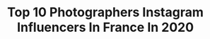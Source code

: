 ---
title: Top 10 Photographers Instagram Influencers In France In 2020
description: >-
  Find top photographers Instagram influencers in France in 2020. Most popular hashtags: #nikond5 #nikonusa #nikon.
platform: Instagram
hits: 1925
text_top: See the best Instagram accounts on inBeat.
text_bottom: inBeat has 1925 Instagram influencers like this in France for you to connect with.
profiles:
  - username: "ivskaya"
    fullname: >-
      Elena Iv-skaya
    bio: >-
      Photographer
    location: "France"
    followers: 27849
    engagement: 682
    commentsToLikes: 0.024267
    id: ck0ue3t6fkjt20i19p5txvw5k
    verified: false
    hashtags: "#elenaivskaya, #artist, #fashioneditorial, #lavender"
  - username: "marie_wynants"
    fullname: >-
      Marie Wynants
    bio: >-
      Photographer
    location: "France"
    followers: 31430
    engagement: 450
    commentsToLikes: 0.013973
    id: ck14gvo3579fr0i19hleb6zb0
    verified: true
    hashtags: "#samsunggalaxys20ultra, #janvaneyck, #lamgods"
  - username: "lukaszpukowiec"
    fullname: >-
      Lukasz Pukowiec
    bio: >-
      Photographer
    location: "France"
    followers: 27865
    engagement: 235
    commentsToLikes: 0.018745
    id: ck0w2pr8jpksw0i19xojx5bl2
    verified: false
    hashtags: "#outtake"
  - username: "stefano_spaziani"
    fullname: >-
      Stefano Spaziani
    bio: >-
      Photographer
    location: "France"
    followers: 16607
    engagement: 674
    commentsToLikes: 0.010303
    id: ckaozscijn6td0i781ftd8616
    verified: false
    hashtags: "#nikonargentina, #latinoamericacatolica, #iglesiacat, #biancoenero"
  - username: "kiran.nagendra"
    fullname: >-
      Kiran Nagendra
    bio: >-
      Photographer
    location: "France"
    followers: 9799
    engagement: 1140
    commentsToLikes: 0.028295
    id: ck6tzj4j7a03h0j71ey27cwcd
    verified: false
    hashtags: "#wildlifephotographer, #indianwildlifeofficial, #natgeoyourshot, #leopard"
  - username: "nikolaivonbismarck"
    fullname: >-
      Nikolai von Bismarck
    bio: >-
      Photographer
    location: "France"
    followers: 19943
    engagement: 363
    commentsToLikes: 0.034764
    id: ck6tzbuxq8sei0j71e1fq8bly
    verified: false
    hashtags: "#brutusmagazine, #thediorsessions, #shawnstussy, #leescratchperry"
  - username: "michaelthompsonstudio"
    fullname: >-
      Michael Thompson
    bio: >-
      Photographer
    location: "France"
    followers: 9121
    engagement: 808
    commentsToLikes: 0.025389
    id: ck6ube4un912m0j71pp99x9dq
    verified: false
    hashtags: ""
  - username: "saskiabzn"
    fullname: >-
      Saskia B.
    bio: >-
      28 yo ▲ 🇫🇷 🇧🇪 🇱🇺 Blogger ▲ Catlover ▲ Photographer ▲ Model 😻 @princess_mishka 🖤 🎥 http://www.youtube.com/saskiabzn Collab : contact@bruneagency.lu
    location: "France"
    followers: 7630
    engagement: 2221
    commentsToLikes: 0.099102
    id: ck8t0z0n7tuyl0j78cazxo5mm
    verified: false
    hashtags: "#altgirl, #grungelook, #harajukufashion, #egirl"
  - username: "lucymagination"
    fullname: >-
      Lucie
    bio: >-
      Photographer 📍France #seemelulu
    location: "France"
    followers: 7355
    engagement: 1941
    commentsToLikes: 0.075647
    id: ck55k8yt5yrhv0i11gdlcntca
    verified: false
    hashtags: "#blackouttuesday"
  - username: "tyciadchannel"
    fullname: >-
      Tycia
    bio: >-
      📸 Photographer ✨ Youtuber fashion&lifestyle 341k 📍 Localisation: Paris - Lille ✉️ tycia@soeuretteproductions.com MA DERNIÈRE VIDÉO APPART 👇🏼
    location: "France"
    followers: 204126
    engagement: 1123
    commentsToLikes: 0.030042
    id: ck14k5o8knun50i19bdtwj3jh
    verified: true
    hashtags: "#zerofeel, #duaforpepe, #besoindechangement, #sponsorise"
---